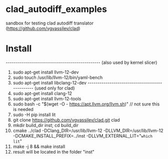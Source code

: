 # clad_autodiff_examples
sandbox for testing clad autodiff translator (https://github.com/vgvassilev/clad)

# Install
----------------------------------------------- (also used by kernel slicer)
1. sudo apt-get install llvm-12-dev
2. sudo touch /usr/lib/llvm-12/bin/yaml-bench
3. sudo apt-get install libclang-12-dev
----------------------------------------------- (used only for clad)
4. sudo apt-get install clang-12
5. sudo apt-get install llvm-12-tools
6. sudo bash -c "$(wget -O - https://apt.llvm.org/llvm.sh)" // not sure this is needed
7. sudo -H pip install lit
8. git clone https://github.com/vgvassilev/clad.git clad
9. mkdir build_dir inst; cd build_dir
10. cmake ../clad -DClang_DIR=/usr/lib/llvm-12 -DLLVM_DIR=/usr/lib/llvm-12 -DCMAKE_INSTALL_PREFIX=../inst -DLLVM_EXTERNAL_LIT="`which lit`"
11. make -j 8 && make install
12. result will be located in the folder "inst"
